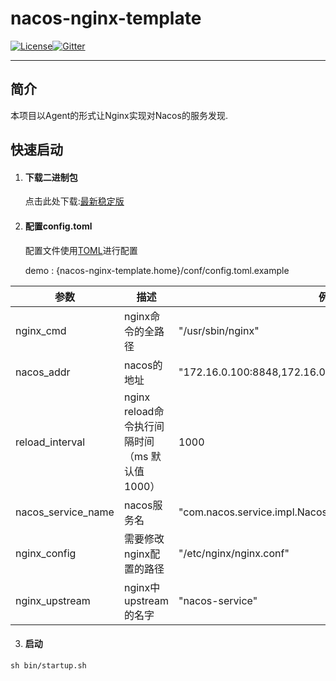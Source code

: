 # nacos-nginx-template
 [![License](https://img.shields.io/badge/license-Apache%202-4EB1BA.svg)](https://www.apache.org/licenses/LICENSE-2.0.html)[![Gitter](https://travis-ci.org/alibaba/nacos.svg?branch=master)](https://travis-ci.org/alibaba/nacos)

-------

## 简介

本项目以Agent的形式让Nginx实现对Nacos的服务发现.

## 快速启动



1. #### 下载二进制包

   点击此处下载:[最新稳定版](https://github.com/YeautyYE/nacos-nginx-template/releases/)

2. #### 配置config.toml

   配置文件使用[TOML](<https://github.com/toml-lang/toml>)进行配置

   demo : {nacos-nginx-template.home}/conf/config.toml.example

| 参数               | 描述                                           | 例子                                                    |
| ------------------ | ---------------------------------------------- | ------------------------------------------------------- |
| nginx_cmd          | nginx命令的全路径                              | "/usr/sbin/nginx"                                       |
| nacos_addr         | nacos的地址                                    | "172.16.0.100:8848,172.16.0.101:8848,172.16.0.102:8848" |
| reload_interval    | nginx reload命令执行间隔时间（ms  默认值1000） | 1000                                                    |
| nacos_service_name | nacos服务名                                    | "com.nacos.service.impl.NacosService"                   |
| nginx_config       | 需要修改nginx配置的路径                        | "/etc/nginx/nginx.conf"                                 |
| nginx_upstream     | nginx中upstream的名字                          | "nacos-service"                                         |

3. #### 启动

```shell
sh bin/startup.sh
```

